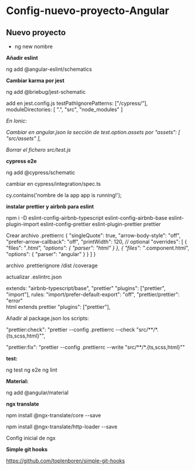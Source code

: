 # Config-nuevo-proyecto-Angular

## Nuevo proyecto

* ng new nombre

**Añadir eslint**

ng add @angular-eslint/schematics

**Cambiar karma por jest**

ng add @briebug/jest-schematic

add en jest.config.js
	testPathIgnorePatterns: ["<rootDir>/cypress/"],
	moduleDirectories: [
		".",
		"src",
		"node_modules"
	]
	
*En Ionic:*
	
*Cambiar en angular.json la sección de test.option.assets por "assets": [
      "src/assets"
    ],*

*Borrar el fichero src/test.js*
	
	

**cypress e2e**

ng add @cypress/schematic

cambiar en cypress/integration/spec.ts

cy.contains('nombre de la app app is running!');

**instalar prettier y airbnb para eslint**

npm i -D eslint-config-airbnb-typescript eslint-config-airbnb-base eslint-plugin-import eslint-config-prettier eslint-plugin-prettier prettier

Crear archivo .prettierrc
{
  "singleQuote": true,
  "arrow-body-style": "off",
  "prefer-arrow-callback": "off",
  "printWidth": 120, // optional
  "overrides": [
    {
      "files": "*.html",
      "options": {
        "parser": "html"
      }
    },
    {
      "files": "*.component.html",
      "options": {
        "parser": "angular"
      }
    }
  ]
}

archivo .prettierignore
/dist
/coverage

actualizar .eslintrc.json

extends: 
	"airbnb-typescript/base",
	"prettier"
"plugins": ["prettier", "import"],
rules:
	"import/prefer-default-export": "off",
	"prettier/prettier": "error"	
html 
	extends prettier
	"plugins": ["prettier"],

Añadir al package.json los scripts:

"prettier:check": "prettier --config .prettierrc --check \"src/**/*.{ts,scss,html}\"",

"prettier:fix": "prettier --config .prettierrc --write \"src/**/*.{ts,scss,html}\""

**test:**

ng test
ng e2e
ng lint


**Material:**
	
ng add @angular/material

**ngx translate**

npm install @ngx-translate/core --save

npm install @ngx-translate/http-loader --save

Config inicial de ngx

**Simple git hooks**

https://github.com/toplenboren/simple-git-hooks
